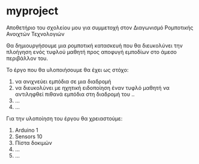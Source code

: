 # myproject
Αποθετήριο του σχολείου μου για συμμετοχή στον Διαγωνισμό Ρομποτικής Ανοιχτών Τεχνολογιών

Θα δημιουργήσουμε μια ρομποτική κατασκευή που θα διευκολύνει την πλοήγηση ενός τυφλού μαθητή προς αποφυγή εμποδίων στο άμεσο
περιβάλλον του.

Το έργο που θα υλοποιήσουμε θα έχει ως στόχο:
1) να ανιχνεύει εμπόδια σε μια διαδρομή
2) να διευκολύνει με ηχητική ειδοποίηση έναν τυφλό μαθητή να αντιληφθεί πιθανά εμπόδια στη διαδρομή του ..
3) ...
4) ...

Για την υλοποίηση του έργου θα χρειαστούμε:
1) Arduino 1
2) Sensors 10
3) Πίστα δοκιμών 
4) ...
5) ...
